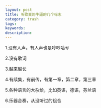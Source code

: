 ```yaml
---
layout: post
title: 听歌变的牛逼的几个标志
category: trash
tags: 
keywords: 
description: 
---
```





1.没有人声，有人声也是哼哼哈兮

2.没有歌词

3.越来越长

4.有续集，有前传，有第一章，第二章，第三章

5.各种语言的大杂烩，比如英语，德语，芬兰语

6.乐器合奏，从没听过的组合





